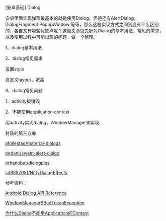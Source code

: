 [安卓基础] Dialog

安卓里面实现弹窗最基本的就是使用Dialog，但是还有AlertDialog，DialogFragment PopupWindow 等等，那么这些实现方式之间到底有什么区别的，各自又有哪些优缺点呢？这篇文章就先针对Dialog的基本用法，常见的需求，以及使用过程中可能出现的问题，做一个整理。

1、dialog基本用法


2、dialog常见需求


设置style

自定义layout，宽高

3、dialog常见问题

1、activity被销毁



2、不能使用application context


用activity实现dialog，WindowManager来实现

封装的第三方库

[afollestad/material-dialogs](https://github.com/afollestad/material-dialogs)

[pedant/sweet-alert-dialog](https://github.com/pedant/sweet-alert-dialog)

[orhanobut/dialogplus](https://github.com/orhanobut/dialogplus)

[sd6352051/NiftyDialogEffects](https://github.com/sd6352051/NiftyDialogEffects)


参考资料：

[Android Dialog API Reference](https://developer.android.com/reference/android/app/Dialog.html)

[WindowManager$BadTokenException](http://dimitar.me/android-displaying-dialogs-from-background-threads/)

[为什么Dialog不能用Application的Context](http://www.jianshu.com/p/628ac6b68c15)